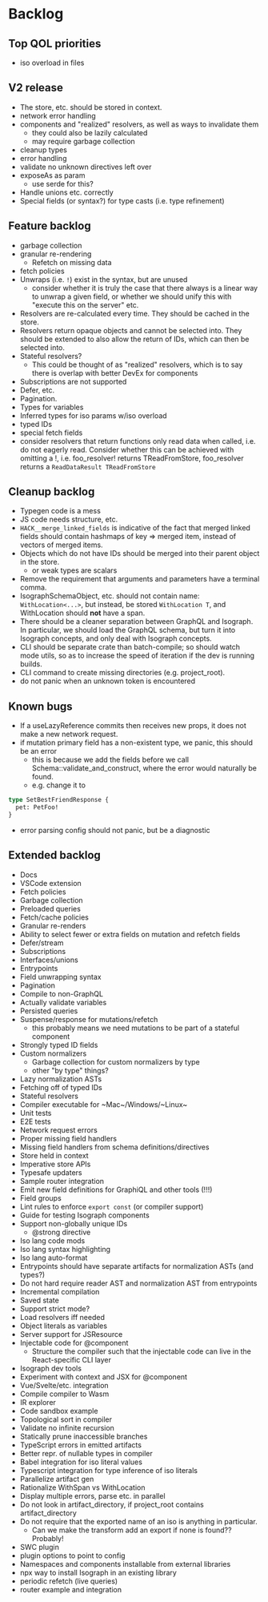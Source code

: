 # Backlog

## Top QOL priorities

- iso overload in files

## V2 release

- The store, etc. should be stored in context.
- network error handling
- components and "realized" resolvers, as well as ways to invalidate them
  - they could also be lazily calculated
  - may require garbage collection
- cleanup types
- error handling
- validate no unknown directives left over
- exposeAs as param
  - use serde for this?
- Handle unions etc. correctly
- Special fields (or syntax?) for type casts (i.e. type refinement)


## Feature backlog

- garbage collection
- granular re-rendering
  - Refetch on missing data
- fetch policies
- Unwraps (i.e. `!`) exist in the syntax, but are unused
  - consider whether it is truly the case that there always is a linear way to unwrap a given field, or whether we should unify this with "execute this on the server" etc.
- Resolvers are re-calculated every time. They should be cached in the store.
- Resolvers return opaque objects and cannot be selected into. They should be extended to also allow the return of IDs, which can then be selected into.
- Stateful resolvers?
  - This could be thought of as "realized" resolvers, which is to say there is overlap with better DevEx for components
- Subscriptions are not supported
- Defer, etc.
- Pagination.
- Types for variables
- Inferred types for iso params w/iso overload
- typed IDs
- special fetch fields
- consider resolvers that return functions only read data when called, i.e. do not eagerly read. Consider whether this can be achieved with omitting a !, i.e. foo_resolver! returns TReadFromStore, foo_resolver returns a `ReadDataResult TReadFromStore`

## Cleanup backlog

- Typegen code is a mess
- JS code needs structure, etc.
- `HACK__merge_linked_fields` is indicative of the fact that merged linked fields should contain hashmaps of key => merged item, instead of vectors of merged items.
- Objects which do not have IDs should be merged into their parent object in the store.
  - or weak types are scalars
- Remove the requirement that arguments and parameters have a terminal comma.
- IsographSchemaObject, etc. should not contain name: `WithLocation<...>`, but instead, be stored `WithLocation T`, and WithLocation should **not** have a span.
- There should be a cleaner separation between GraphQL and Isograph. In particular, we should load the GraphQL schema, but turn it into Isograph concepts, and only deal with Isograph concepts.
- CLI should be separate crate than batch-compile; so should watch mode utils, so as to increase the speed of iteration if the dev is running builds.
- CLI command to create missing directories (e.g. project_root).
- do not panic when an unknown token is encountered

## Known bugs

- If a useLazyReference commits then receives new props, it does not make a new network request.
- if mutation primary field has a non-existent type, we panic, this should be an error
  - this is because we add the fields before we call Schema::validate_and_construct, where the error would naturally be found.
  - e.g. change it to

```graphql
type SetBestFriendResponse {
  pet: PetFoo!
}
```

- error parsing config should not panic, but be a diagnostic

## Extended backlog

- Docs
- VSCode extension
- Fetch policies
- Garbage collection
- Preloaded queries
- Fetch/cache policies
- Granular re-renders
- Ability to select fewer or extra fields on mutation and refetch fields
- Defer/stream
- Subscriptions
- Interfaces/unions
- Entrypoints
- Field unwrapping syntax
- Pagination
- Compile to non-GraphQL
- Actually validate variables
- Persisted queries
- Suspense/response for mutations/refetch
  - this probably means we need mutations to be part of a stateful component
- Strongly typed ID fields
- Custom normalizers
  - Garbage collection for custom normalizers by type
  - other "by type" things?
- Lazy normalization ASTs
- Fetching off of typed IDs
- Stateful resolvers
- Compiler executable for ~Mac~/Windows/~Linux~
- Unit tests
- E2E tests
- Network request errors
- Proper missing field handlers
- Missing field handlers from schema definitions/directives
- Store held in context
- Imperative store APIs
- Typesafe updaters
- Sample router integration
- Emit new field definitions for GraphiQL and other tools (!!!)
- Field groups
- Lint rules to enforce `export const` (or compiler support)
- Guide for testing Isograph components
- Support non-globally unique IDs
  - @strong directive
- Iso lang code mods
- Iso lang syntax highlighting
- Iso lang auto-format
- Entrypoints should have separate artifacts for normalization ASTs (and types?)
- Do not hard require reader AST and normalization AST from entrypoints
- Incremental compilation
- Saved state
- Support strict mode?
- Load resolvers iff needed
- Object literals as variables
- Server support for JSResource
- Injectable code for @component
  - Structure the compiler such that the injectable code can live in the React-specific CLI layer
- Isograph dev tools
- Experiment with context and JSX for @component
- Vue/Svelte/etc. integration
- Compile compiler to Wasm
- IR explorer
- Code sandbox example
- Topological sort in compiler
- Validate no infinite recursion
- Statically prune inaccessible branches
- TypeScript errors in emitted artifacts
- Better repr. of nullable types in compiler
- Babel integration for iso literal values
- Typescript integration for type inference of iso literals
- Parallelize artifact gen
- Rationalize WithSpan vs WithLocation
- Display multiple errors, parse etc. in parallel
- Do not look in artifact_directory, if project_root contains artifact_directory
- Do not require that the exported name of an iso is anything in particular.
  - Can we make the transform add an export if none is found?? Probably!
- SWC plugin
- plugin options to point to config
- Namespaces and components installable from external libraries
- npx way to install Isograph in an existing library
- periodic refetch (live queries)
- router example and integration
